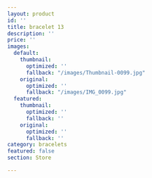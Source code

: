 ```yaml
---
layout: product
id: ''
title: bracelet 13
description: ''
price: ''
images:
  default:
    thumbnail:
      optimized: ''
      fallback: "/images/Thumbnail-0099.jpg"
    original:
      optimized: ''
      fallback: "/images/IMG_0099.jpg"
  featured:
    thumbnail:
      optimized: ''
      fallback: ''
    original:
      optimized: ''
      fallback: ''
category: bracelets
featured: false
section: Store

---
```

